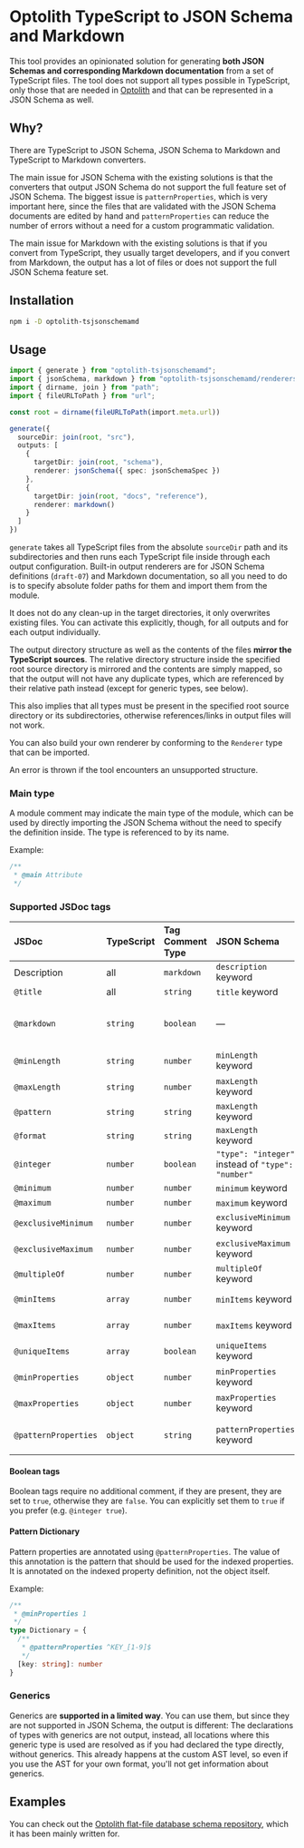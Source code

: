 # Optolith TypeScript to JSON Schema and Markdown

This tool provides an opinionated solution for generating **both JSON Schemas and corresponding Markdown documentation** from a set of TypeScript files. The tool does not support all types possible in TypeScript, only those that are needed in [Optolith](https://github.com/elyukai/optolith-client) and that can be represented in a JSON Schema as well.

## Why?

There are TypeScript to JSON Schema, JSON Schema to Markdown and TypeScript to Markdown converters.

The main issue for JSON Schema with the existing solutions is that the converters that output JSON Schema do not support the full feature set of JSON Schema. The biggest issue is `patternProperties`, which is very important here, since the files that are validated with the JSON Schema documents are edited by hand and `patternProperties` can reduce the number of errors without a need for a custom programmatic validation.

The main issue for Markdown with the existing solutions is that if you convert from TypeScript, they usually target developers, and if you convert from Markdown, the output has a lot of files or does not support the full JSON Schema feature set.

## Installation

```sh
npm i -D optolith-tsjsonschemamd
```

## Usage

```ts
import { generate } from "optolith-tsjsonschemamd";
import { jsonSchema, markdown } from "optolith-tsjsonschemamd/renderers";
import { dirname, join } from "path";
import { fileURLToPath } from "url";

const root = dirname(fileURLToPath(import.meta.url))

generate({
  sourceDir: join(root, "src"),
  outputs: [
    {
      targetDir: join(root, "schema"),
      renderer: jsonSchema({ spec: jsonSchemaSpec })
    },
    {
      targetDir: join(root, "docs", "reference"),
      renderer: markdown()
    }
  ]
})
```

`generate` takes all TypeScript files from the absolute `sourceDir` path and its subdirectories and then runs each TypeScript file inside through each output configuration. Built-in output renderers are for JSON Schema definitions (`draft-07`) and Markdown documentation, so all you need to do is to specify absolute folder paths for them and import them from the module.

It does not do any clean-up in the target directories, it only overwrites existing files. You can activate this explicitly, though, for all outputs and for each output individually.

The output directory structure as well as the contents of the files **mirror the TypeScript sources**. The relative directory structure inside the specified root source directory is mirrored and the contents are simply mapped, so that the output will not have any duplicate types, which are referenced by their relative path instead (except for generic types, see below).

This also implies that all types must be present in the specified root source directory or its subdirectories, otherwise references/links in output files will not work.

You can also build your own renderer by conforming to the `Renderer` type that can be imported.

An error is thrown if the tool encounters an unsupported structure.

### Main type

A module comment may indicate the main type of the module, which can be used by directly importing the JSON Schema without the need to specify the definition inside. The type is referenced to by its name.

Example:

```ts
/**
 * @main Attribute
 */
```

### Supported JSDoc tags

JSDoc | TypeScript | Tag Comment Type | JSON Schema | Markdown
:-- | :-- | :-- | :-- | :--
Description | all | `markdown` | `description` keyword | Description
`@title` | all | `string` | `title` keyword | Heading
`@markdown` | `string` | `boolean` | — | Type: Markdown-formatted text
`@minLength` | `string` | `number` | `minLength` keyword | Minimum Length
`@maxLength` | `string` | `number` | `maxLength` keyword | Maximum Length
`@pattern` | `string` | `string` | `maxLength` keyword | Pattern
`@format` | `string` | `string` | `maxLength` keyword | Format
`@integer` | `number` | `boolean` | `"type": "integer"` instead of `"type": "number"` | Type: Integer
`@minimum` | `number` | `number` | `minimum` keyword | Minimum
`@maximum` | `number` | `number` | `maximum` keyword | Maximum
`@exclusiveMinimum` | `number` | `number` | `exclusiveMinimum` keyword | Exclusive Minimum
`@exclusiveMaximum` | `number` | `number` | `exclusiveMaximum` keyword | Exclusive Maximum
`@multipleOf` | `number` | `number` | `multipleOf` keyword | Multiple of
`@minItems` | `array` | `number` | `minItems` keyword | Minimum Items
`@maxItems` | `array` | `number` | `maxItems` keyword | Maximum Items
`@uniqueItems` | `array` | `boolean` | `uniqueItems` keyword | Unique Items
`@minProperties` | `object` | `number` | `minProperties` keyword | Minimum Properties
`@maxProperties` | `object` | `number` | `maxProperties` keyword | Maximum Properties
`@patternProperties` | `object` | `string` | `patternProperties` keyword | Values matching pattern

#### Boolean tags

Boolean tags require no additional comment, if they are present, they are set to `true`, otherwise they are `false`. You can explicitly set them to `true` if you prefer (e.g. `@integer true`).

#### Pattern Dictionary

Pattern properties are annotated using `@patternProperties`. The value of this annotation is the pattern that should be used for the indexed properties. It is annotated on the indexed property definition, not the object itself.

Example:

```ts
/**
 * @minProperties 1
 */
type Dictionary = {
  /**
   * @patternProperties ^KEY_[1-9]$
   */
  [key: string]: number
}
```

### Generics

Generics are **supported in a limited way**. You can use them, but since they are not supported in JSON Schema, the output is different: The declarations of types with generics are not output, instead, all locations where this generic type is used are resolved as if you had declared the type directly, without generics. This already happens at the custom AST level, so even if you use the AST for your own format, you'll not get information about generics.

## Examples

You can check out the [Optolith flat-file database schema repository](https://github.com/elyukai/optolith-database-schema), which it has been mainly written for.
